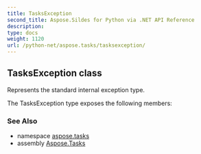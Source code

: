 ```yaml
---
title: TasksException
second_title: Aspose.Sildes for Python via .NET API Reference
description: 
type: docs
weight: 1120
url: /python-net/aspose.tasks/tasksexception/
---
```


## TasksException class

Represents the standard internal exception type.

The TasksException type exposes the following members:

### See Also

* namespace [aspose.tasks](/tasks/python-net/aspose.tasks/)
* assembly [Aspose.Tasks](/tasks/python-net/)

